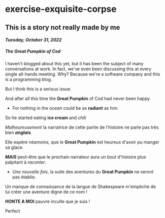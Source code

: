 # exercise-exquisite-corpse

## This is a story not really made by me

#### ***Tuesday, October 31, 2022***

##### **The Great Pumpkin of Cod**

I haven't blogged about this yet, but it has been the subject of many conversations at work. In fact, we've even been discussing this at every single all-hands meeting. Why? Because we're a software company and this is a programming blog.

But I think this is a serious issue.

And after all this time the **Great Pumpkin** of Cod had never been happy

- For nothing in the _ocean_ could be as **radiant** as him.

So he started eating **ice cream** and *chili*

*Malheureusement* la narratrice de cette partie de l'histoire ne parle pas très bien ***anglais***.

Elle espère néamoins, que le **Great Pumpkin** est heureux d'avoir pu manger sa glace.

***MAIS*** peut-être que le prochain narrateur aura un bout d'histoire plus palpitant à _raconter_. 

* *Une nouvelle fois*, la suite des aventures du **Great Pumpkin** ne seront pas établie.

Un manque de connaissance de la langue de Shakespeare m'empêche de lui créer une aventure digne de ce nom ! 

**HONTE A MOI** pauvre inculte que je suis ! 

Perfect
